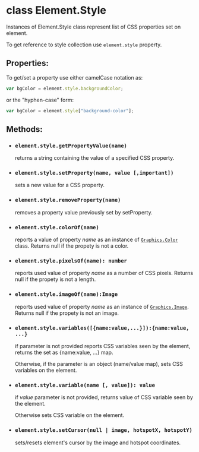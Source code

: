 # class Element.Style

Instances of Element.Style class represent list of CSS properties set on element.

To get reference to style collection use ```element.style``` property.

## Properties:

To get/set a property use either camelCase notation as: 

```JavaScript
var bgColor = element.style.backgroundColor;
```

or the "hyphen-case" form:

```JavaScript
var bgColor = element.style["background-color"];
```

## Methods:


* ### `element.style.getPropertyValue(name)`

  returns a string containing the value of a specified CSS property.

* ### `element.style.setProperty(name, value [,important])`

  sets a new value for a CSS property.

* ### `element.style.removeProperty(name)`

  removes a property value previously set by setProperty.

* ### `element.style.colorOf(name)`

  reports a value of property _name_ as an instance of [`Graphics.Color`](Graphics/Graphics.Color.md) class. Returns null if the propety is not a color.

* ### `element.style.pixelsOf(name): number`

  reports used value of property _name_ as a number of CSS pixels. Returns null if the propety is not a length.

* ### `element.style.imageOf(name):Image`

  reports used value of property _name_ as an instance of [`Graphics.Image`](Graphics/Graphics.Image.md). Returns null if the propety is not an image.

* ### `element.style.variables([{name:value,...}]):{name:value, ...}`

  if parameter is not provided reports CSS variables seen by the element, returns the set as {name:value, ...} map.

  Otherwise, if the parameter is an object (name/value map), sets CSS variables on the element.

* ### `element.style.variable(name [, value]): value`

  if _value_ parameter is not provided, returns value of CSS variable seen by the element.

  Otherwise sets CSS variable on the element.

* ### `element.style.setCursor(null | image, hotspotX, hotspotY)`

  sets/resets element's cursor by the image and hotspot coordinates.
